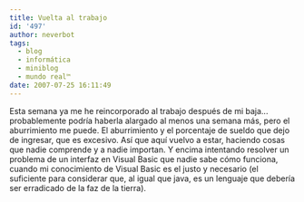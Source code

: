 ```yaml
---
title: Vuelta al trabajo
id: '497'
author: neverbot
tags:
  - blog
  - informática
  - miniblog
  - mundo real™
date: 2007-07-25 16:11:49
---
```


Esta semana ya me he reincorporado al trabajo después de mi baja... probablemente podría haberla alargado al menos una semana más, pero el aburrimiento me puede. El aburrimiento y el porcentaje de sueldo que dejo de ingresar, que es excesivo. Así que aquí vuelvo a estar, haciendo cosas que nadie comprende y a nadie importan. Y encima intentando resolver un problema de un interfaz en Visual Basic que nadie sabe cómo funciona, cuando mi conocimiento de Visual Basic es el justo y necesario (el suficiente para considerar que, al igual que java, es un lenguaje que debería ser erradicado de la faz de la tierra).